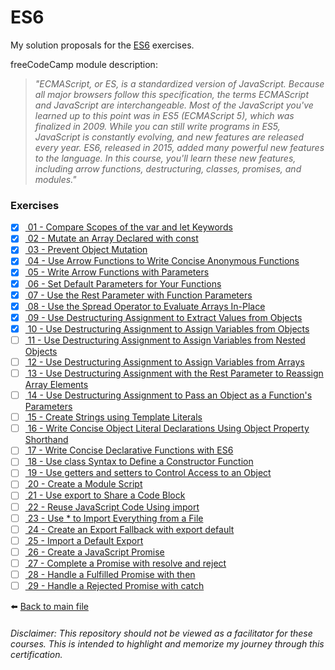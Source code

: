 # ES6

My solution proposals for the [ES6](https://www.freecodecamp.org/learn/javascript-algorithms-and-data-structures/#es6/)
exercises.

freeCodeCamp module description:
> *"ECMAScript, or ES, is a standardized version of JavaScript. Because all major browsers follow this specification, the terms ECMAScript and JavaScript are interchangeable. Most of the JavaScript you've learned up to this point was in ES5 (ECMAScript 5), which was finalized in 2009. While you can still write programs in ES5, JavaScript is constantly evolving, and new features are released every year. ES6, released in 2015, added many powerful new features to the language. In this course, you'll learn these new features, including arrow functions, destructuring, classes, promises, and modules."*

### Exercises

- [X] [ 01 - Compare Scopes of the var and let Keywords](01-compare-scopes-of-the-var-and-let-keywords.js)
- [X] [ 02 - Mutate an Array Declared with const](02-mutate-an-array-declared-with-const.js)
- [X] [ 03 - Prevent Object Mutation](03-prevent-object-mutation.js)
- [X] [ 04 - Use Arrow Functions to Write Concise Anonymous Functions](04-use-arrow-functions-to-write-concise-anonymous-functions.js)
- [X] [ 05 - Write Arrow Functions with Parameters](05-write-arrow-functions-with-parameters.js)
- [X] [ 06 - Set Default Parameters for Your Functions](06-set-default-parameters-for-your-functions.js)
- [X] [ 07 - Use the Rest Parameter with Function Parameters](07-use-the-rest-parameter-with-function-parameters.js)
- [X] [ 08 - Use the Spread Operator to Evaluate Arrays In-Place](08-use-the-spread-operator-to-evaluate-arrays-in-place.js)
- [X] [ 09 - Use Destructuring Assignment to Extract Values from Objects](09-use-destructuring-assignment-to-extract-values-from-objects.js)
- [X] [ 10 - Use Destructuring Assignment to Assign Variables from Objects](10-use-destructuring-assignment-to-assign-variables-from-objects.js)
- [ ] [ 11 - Use Destructuring Assignment to Assign Variables from Nested Objects]()
- [ ] [ 12 - Use Destructuring Assignment to Assign Variables from Arrays]()
- [ ] [ 13 - Use Destructuring Assignment with the Rest Parameter to Reassign Array Elements]()
- [ ] [ 14 - Use Destructuring Assignment to Pass an Object as a Function's Parameters]()
- [ ] [ 15 - Create Strings using Template Literals]()
- [ ] [ 16 - Write Concise Object Literal Declarations Using Object Property Shorthand]()
- [ ] [ 17 - Write Concise Declarative Functions with ES6]()
- [ ] [ 18 - Use class Syntax to Define a Constructor Function]()
- [ ] [ 19 - Use getters and setters to Control Access to an Object]()
- [ ] [ 20 - Create a Module Script]()
- [ ] [ 21 - Use export to Share a Code Block]()
- [ ] [ 22 - Reuse JavaScript Code Using import]()
- [ ] [ 23 - Use * to Import Everything from a File]()
- [ ] [ 24 - Create an Export Fallback with export default]()
- [ ] [ 25 - Import a Default Export]()
- [ ] [ 26 - Create a JavaScript Promise]()
- [ ] [ 27 - Complete a Promise with resolve and reject]()
- [ ] [ 28 - Handle a Fulfilled Promise with then]()
- [ ] [ 29 - Handle a Rejected Promise with catch]()

⬅️ [Back to main file](../README.md)

###### Disclaimer: This repository should not be viewed as a facilitator for these courses. This is intended to highlight and memorize my journey through this certification.
